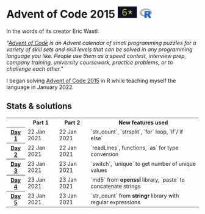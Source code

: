 # Advent of Code 2015 <img height="30px" src="stars.PNG"> <img height="25px" src="r_logo_transparent.png"></img>

In the words of its creator Eric Wastl:

*"<a href="https://adventofcode.com/">Advent of Code</a> is an Advent calendar of small programming puzzles for a variety of skill sets and skill levels that can be solved in any programming language you like. People use them as a speed contest, interview prep, company training, university coursework, practice problems, or to challenge each other."*

I began solving <a href="https://adventofcode.com/2015/">Advent of Code 2015</a> in R while teaching myself the language in January 2022.

## Stats & solutions

<table style="margin-left:auto; margin-right:auto">

  <tr>
    <td></td>
    <th style="text-align:center">Part 1</th>
    <th style="text-align:center">Part 2</th>
    <th style="text-align:center">New features used</th>
  </tr>

  <tr>
    <th scope="row"><a href="/solutions/day1/day1.r">Day 1</a></th>
    <td>22 Jan 2021</td>
    <td>22 Jan 2021</td>
    <td>`str_count`, `strsplit`, `for` loop, `if`/`if else`</td>
  </tr>

  <tr>
    <th scope="row"><a href="/solutions/day2/day2.r">Day 2</a></th>
    <td>22 Jan 2021</td>
    <td>22 Jan 2021</td>
    <td>`readLines`, functions, `as` for type conversion</td>
  </tr>

  <tr>
    <th scope="row"><a href="/solutions/day3/day3.r">Day 3</a></th>
    <td>23 Jan 2021</td>
    <td>23 Jan 2021</td>
    <td>`switch`, `unique` to get number of unique values</td>
  </tr>

  <tr>
    <th scope="row"><a href="/solutions/day4/day4.r">Day 4</a></th>
    <td>23 Jan 2021</td>
    <td>23 Jan 2021</td>
    <td>`md5` from <b>openssl</b> library, `paste` to concatenate strings</td>
  </tr>

  <tr>
    <th scope="row"><a href="/solutions/day5">Day 5</a></th>
    <td>23 Jan 2021</td>
    <td>23 Jan 2021</td>
    <td>`str_count` from <b>stringr</b> library with regular expressions</td>
  </tr>
</table>
